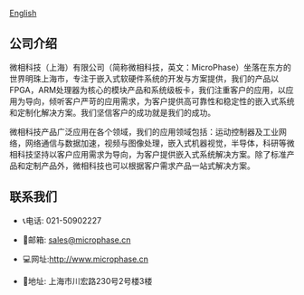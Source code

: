 [English](https://microphase-doc.readthedocs.io/en/latest/About_Us/About%20Us.html#contact-us)

## 公司介绍

微相科技（上海）有限公司（简称微相科技，英文：MicroPhase）坐落在东方的世界明珠上海市，专注于嵌入式软硬件系统的开发与方案提供，我们的产品以FPGA，ARM处理器为核心的模块产品和系统级板卡，我们注重客户的应用，以应用为导向，倾听客户严苛的应用需求，为客户提供高可靠性和稳定性的嵌入式系统和定制化解决方案。我们坚信客户的成功就是我们的成功。

微相科技产品广泛应用在各个领域，我们的应用领域包括：运动控制器及工业网络，网络通信与数据加速，视频与图像处理，嵌入式机器视觉，半导体，科研等微相科技坚持以客户应用需求为导向，为客户提供嵌入式系统解决方案。除了标准产品和定制产品外，微相科技也可以根据客户需求产品一站式解决方案。

## 联系我们

- 📞电话: 021-50902227

-  📧邮箱: <sales@microphase.cn>

-  💻网址:<http://www.microphase.cn>

-  🏢地址: 上海市川宏路230号2号楼3楼
